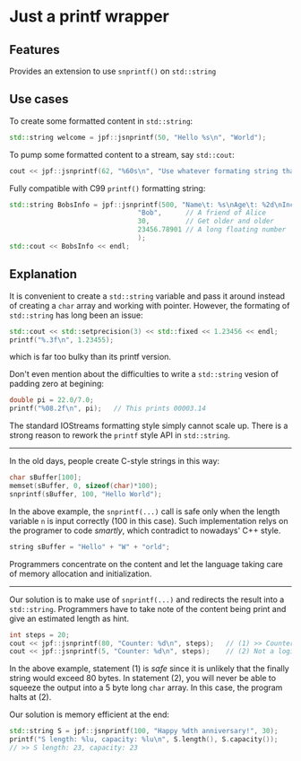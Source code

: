 # Just a printf wrapper

## Features
Provides an extension to use `snprintf()` on `std::string`

## Use cases
To create some formatted content in `std::string`:
```C++
std::string welcome = jpf::jsnprintf(50, "Hello %s\n", "World");
```

To pump some formatted content to a stream, say `std::cout`:
```C++
cout << jpf::jsnprintf(62, "%60s\n", "Use whatever formating string that you get used to!");
```

Fully compatible with C99 `printf()` formatting string:
```C++
std::string BobsInfo = jpf::jsnprintf(500, "Name\t: %s\nAge\t: %2d\nIncome\t: $%9.2f",
                                "Bob",      // A friend of Alice
                                30,         // Get older and older 
                                23456.78901 // A long floating number
                                );
std::cout << BobsInfo << endl;
```

## Explanation
It is convenient to create a `std::string` variable and pass it around instead of creating a `char` array and working with pointer.
However, the formating of `std::string` has long been an issue:
```C++
std::cout << std::setprecision(3) << std::fixed << 1.23456 << endl;
printf("%.3f\n", 1.23455);
```
which is far too bulky than its printf version.

Don't even mention about the difficulties to write a `std::string` vesion of padding zero at begining:
```C++
double pi = 22.0/7.0;
printf("%08.2f\n", pi);   // This prints 00003.14
```
The standard IOStreams formatting style simply cannot scale up. There is a strong reason to rework the `printf` style API in `std::string`.

---
In the old days, people create C-style strings in this way:
```C++
char sBuffer[100];
memset(sBuffer, 0, sizeof(char)*100);
snprintf(sBuffer, 100, "Hello World");
```
In the above example, the `snprintf(...)` call is safe only when the length variable `n` is input correctly (100 in this case).
Such implementation relys on the programer to code *smartly*, which contradict to nowadays' C++ style.
```C++
string sBuffer = "Hello" + "W" + "orld";
```
Programmers concentrate on the content and let the language taking care of memory allocation and initialization.

---
Our solution is to make use of `snprintf(...)` and redirects the result into a `std::string`.
Programmers have to take note of the content being print and give an estimated length as hint.
```C++
int steps = 20;
cout << jpf::jsnprintf(80, "Counter: %d\n", steps);   // (1) >> Counter: 20
cout << jpf::jsnprintf(5, "Counter: %d\n", steps);    // (2) Not a logical statement, gives unkown result
```
In the above example, statement (1) is *safe* since it is unlikely that the finally string would exceed 80 bytes. In statement (2), you will never be able to squeeze the output into a 5 byte long `char` array. In this case, the program halts at (2).

Our solution is memory efficient at the end:
```C++
std::string S = jpf::jsnprintf(100, "Happy %dth anniversary!", 30);
printf("S length: %lu, capacity: %lu\n", S.length(), S.capacity());
// >> S length: 23, capacity: 23
```
